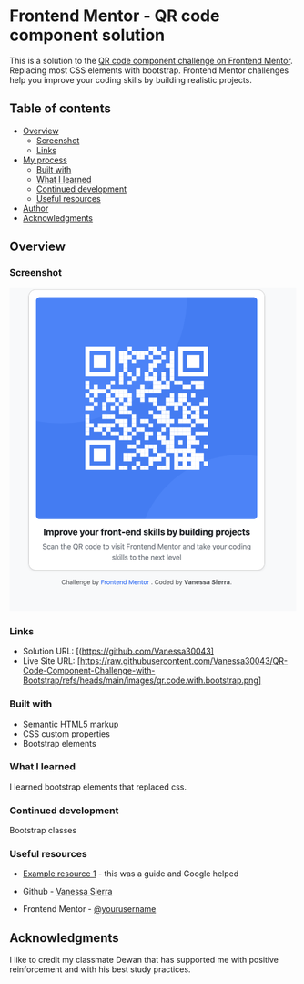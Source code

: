 # Frontend Mentor - QR code component solution

This is a solution to the [QR code component challenge on Frontend Mentor](https://www.frontendmentor.io/challenges/qr-code-component-iux_sIO_H). Replacing most CSS elements with bootstrap. Frontend Mentor challenges help you improve your coding skills by building realistic projects. 

## Table of contents

- [Overview](#overview)
  - [Screenshot](#screenshot)
  - [Links](#links)
- [My process](#my-process)
  - [Built with](#built-with)
  - [What I learned](#what-i-learned)
  - [Continued development](#continued-development)
  - [Useful resources](#useful-resources)
- [Author](#author)
- [Acknowledgments](#acknowledgments)


## Overview

### Screenshot 

![QR Code with Bootstrap](images/qr.code.with.bootstrap.png)


### Links

- Solution URL: [(https://github.com/Vanessa30043]
- Live Site URL: [https://raw.githubusercontent.com/Vanessa30043/QR-Code-Component-Challenge-with-Bootstrap/refs/heads/main/images/qr.code.with.bootstrap.png]

### Built with

- Semantic HTML5 markup
- CSS custom properties
- Bootstrap elements


### What I learned

I learned bootstrap elements that replaced css.



### Continued development

Bootstrap classes



### Useful resources

- [Example resource 1](https://getbootstrap.com/docs/5.3/getting-started/introduction/) - this was a guide and Google helped




- Github - [Vanessa Sierra](https://github.com/Vanessa30043)
- Frontend Mentor - [@yourusername](https://www.frontendmentor.io/profile/Vanessa30043)



## Acknowledgments

I like to credit my classmate Dewan that has supported me with positive reinforcement and with his best study practices.


